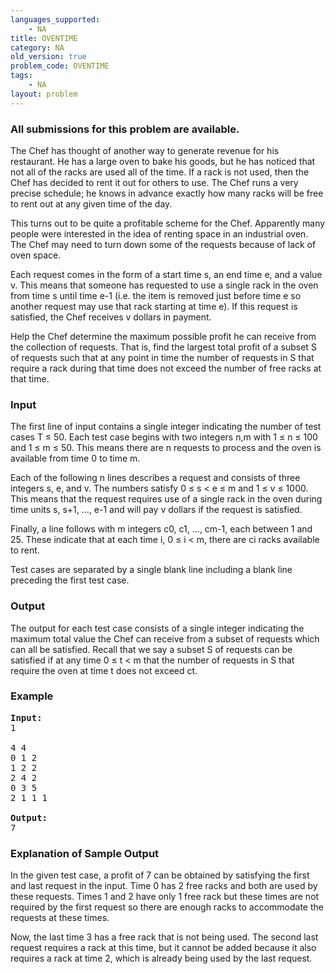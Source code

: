 ```yaml
---
languages_supported:
    - NA
title: OVENTIME
category: NA
old_version: true
problem_code: OVENTIME
tags:
    - NA
layout: problem
---
```

###  All submissions for this problem are available. 

The Chef has thought of another way to generate revenue for his restaurant. He has a large oven to bake his goods, but he has noticed that not all of the racks are used all of the time. If a rack is not used, then the Chef has decided to rent it out for others to use. The Chef runs a very precise schedule; he knows in advance exactly how many racks will be free to rent out at any given time of the day.

This turns out to be quite a profitable scheme for the Chef. Apparently many people were interested in the idea of renting space in an industrial oven. The Chef may need to turn down some of the requests because of lack of oven space.

Each request comes in the form of a start time s, an end time e, and a value v. This means that someone has requested to use a single rack in the oven from time s until time e-1 (i.e. the item is removed just before time e so another request may use that rack starting at time e). If this request is satisfied, the Chef receives v dollars in payment.

Help the Chef determine the maximum possible profit he can receive from the collection of requests. That is, find the largest total profit of a subset S of requests such that at any point in time the number of requests in S that require a rack during that time does not exceed the number of free racks at that time.

### Input

The first line of input contains a single integer indicating the number of test cases T ≤ 50. Each test case begins with two integers n,m with 1 ≤ n ≤ 100 and 1 ≤ m ≤ 50. This means there are n requests to process and the oven is available from time 0 to time m.

Each of the following n lines describes a request and consists of three integers s, e, and v. The numbers satisfy 0 ≤ s &lt; e ≤ m and 1 ≤ v ≤ 1000. This means that the request requires use of a single rack in the oven during time units s, s+1, ..., e-1 and will pay v dollars if the request is satisfied.

Finally, a line follows with m integers c0, c1, ..., cm-1, each between 1 and 25. These indicate that at each time i, 0 ≤ i &lt; m, there are ci racks available to rent.

Test cases are separated by a single blank line including a blank line preceding the first test case.

### Output

The output for each test case consists of a single integer indicating the maximum total value the Chef can receive from a subset of requests which can all be satisfied. Recall that we say a subset S of requests can be satisfied if at any time 0 ≤ t &lt; m that the number of requests in S that require the oven at time t does not exceed ct.

### Example

<pre>
<b>Input:</b>
1

4 4
0 1 2
1 2 2
2 4 2
0 3 5
2 1 1 1

<b>Output:</b>
7
</pre>
### Explanation of Sample Output

In the given test case, a profit of 7 can be obtained by satisfying the first and last request in the input. Time 0 has 2 free racks and both are used by these requests. Times 1 and 2 have only 1 free rack but these times are not required by the first request so there are enough racks to accommodate the requests at these times.

Now, the last time 3 has a free rack that is not being used. The second last request requires a rack at this time, but it cannot be added because it also requires a rack at time 2, which is already being used by the last request.
